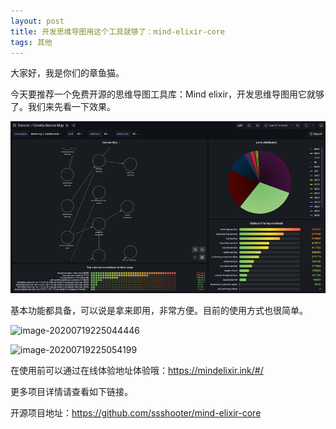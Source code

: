 ```yaml
---
layout: post
title: 开发思维导图用这个工具就够了：mind-elixir-core
tags: 其他
---
```


大家好，我是你们的章鱼猫。

今天要推荐一个免费开源的思维导图工具库：Mind elixir，开发思维导图用它就够了。我们来先看一下效果。

![](https://raw.githubusercontent.com/ZhuPeng/pic/master/images/compress_screenshot.png)

基本功能都具备，可以说是拿来即用，非常方便。目前的使用方式也很简单。

![image-20200719225044446](https://raw.githubusercontent.com/ZhuPeng/pic/master/images/compress_image-20200719225044446.png)

![image-20200719225054199](https://raw.githubusercontent.com/ZhuPeng/pic/master/images/compress_image-20200719225054199.png)

在使用前可以通过在线体验地址体验哦：https://mindelixir.ink/#/

更多项目详情请查看如下链接。

开源项目地址：https://github.com/ssshooter/mind-elixir-core
